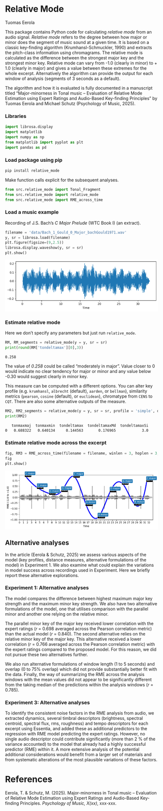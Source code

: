 # Relative Mode
Tuomas Eerola

This package contains Python code for calculating *relative mode* from
an audio signal. *Relative mode* refers to the degree between how major
or minor does the segment of music sound at a given time. It is based on
a classic key-finding algorithm (Krumhansl-Schmuckler, 1990) and
extracts the pitch-class information using chromagrams. The relative
mode is calculated as the difference between the strongest major key and
the strongest minor key. Relative mode can vary from -1.0 (clearly in
minor) to + 1.0 (clearly in major) and gives a value between these
extremes for the whole excerpt. Alternatively the algorithm can provide
the output for each window of analysis (segments of 3 seconds as a
default).

The algorithm and how it is evaluated is fully documented in a
manuscript titled “Major-minorness in Tonal music – Evaluation of
Relative Mode Estimation using Expert Ratings and Audio-Based
Key-finding Principles” by Tuomas Eerola and Michael Schutz (Psychology
of Music, 2025).

### Libraries

``` python
import librosa.display
import matplotlib
import numpy as np
from matplotlib import pyplot as plt
import pandas as pd
```

### Load package using pip

``` python
pip install relative_mode
```

Make function calls explicit for the subsequent analyses.

``` python
from src.relative_mode import Tonal_Fragment
from src.relative_mode import relative_mode
from src.relative_mode import RME_across_time
```

### Load a music example

Recording of J.S. Bach’s *C Major Prelude* (WTC Book I) (an extract).

``` python
filename = 'data/Bach_1_Gould_0_Major_bachGould1971.wav'
y, sr = librosa.load(filename)
plt.figure(figsize=(9,2.5))
librosa.display.waveshow(y, sr = sr)
plt.show()
```

![](README_files/figure-commonmark/fig-waveform-output-1.png)

### Estimate relative mode

Here we don’t specify any parameters but just run `relative_mode`.

``` python
RM, RM_segments = relative_mode(y = y, sr = sr)
print(round(RM['tondeltamax'][0],3))
```

    0.258

The value of *0.258* could be called “moderately in major”. Value closer
to 0 would indicate no clear tendency for major or minor and any value
below -0.30 would suggest clearly in minor key.

This measure can be computed with a different options. You can alter key
profile (e.g. `krumhansl`, `albrecht` (default), `aarden`, or
`bellman`), similarity metrics (`pearson`, `cosine` (default), or
`euclidean`), chromatype from `CENS` to `CQT`. There are also some
alternative outputs of the measure.

``` python
RM2, RM2_segments = relative_mode(y = y, sr = sr, profile = 'simple', distance = 'pearson', chromatype = 'CQT')
print(RM2)
```

       tonmaxmaj  tonmaxmin  tondeltamax  tondeltamaxMd  tondeltamaxSi
    0   0.688322   0.640134     0.144563       0.176965            3.0

### Estimate relative mode across the excerpt

``` python
fig, RM3 = RME_across_time(filename = filename, winlen = 3, hoplen = 3, cropfirst = 0, croplast = 0, chromatype = 'CENS', profile = 'albrecht', distance = 'cosine', plot = True)
fig
plt.show()
```

![](README_files/figure-commonmark/fig-continuous-output-1.png)

## Alternative analyses

In the article (Eerola & Schutz, 2025) we assess various aspects of the
model (key profiles, distance measures, alternative formulations of the
model) in Experiment 1. We also examine what could explain the
variations in model success across recordings used in Experiment. Here
we briefly report these alternative explorations.

### Experiment 1: Alternative analyses

The model compares the difference between highest maximum major key
strength and the maximum minor key strength. We also have two
alternative formulations of the model, one that utilises comparison with
the parallel minor and another one relying on the relative minor.

The parallel minor key of the major key received lower correlation with
the expert ratings (*r* = 0.698 averaged across the Pearson correlation
metric) than the actual model (*r* = 0.840). The second alternative
relies on the relative minor key of the major key. This alternative
received a lower correlation (*r* = 0.766 averaged across the Pearson
correlation metric) with the expert ratings compared to the proposed
model. For this reason, we did not pursue these two alternatives
further.

We also run alternative formulations of window length (1 to 5 seconds)
and overlap (0 to 75% overlap) which did not provide substantially
better fit with the data. Finally, the way of summarizing the RME across
the analysis windows with the mean values did not appear to be
significantly different from the taking median of the predictions within
the analysis windows (*r* = 0.785).

### Experiment 3: Alternative analyses

To identify the consistent noise factors in the RME analysis from audio,
we extracted dynamics, several timbral descriptors (brightness, spectral
centroid, spectral flux, rms, roughness) and tempo descriptors for each
excerpt using Essentia, and added these as additional predictors to the
regression with RME model predicting the expert ratings. However, no
single audio descriptor could contribute significantly (more than 2 % of
the variance accounted) to the model that already had a highly
successful predictor (RME) within it. A more extensive analysis of the
potential additional considerations would benefit from a larger set of
materials and from systematic alterations of the most plausible
variations of these factors.

# References

Eerola, T. & Schutz, M. (2025). Major-minorness in Tonal music –
Evaluation of Relative Mode Estimation using Expert Ratings and
Audio-Based Key-finding Principles. *Psychology of Music, X(xx)*,
xxx-xxx.
